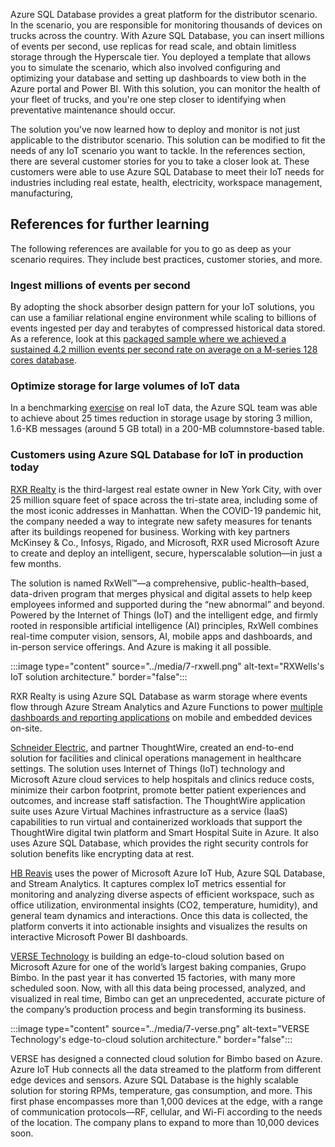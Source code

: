 Azure SQL Database provides a great platform for the distributor scenario. In the scenario, you are responsible for monitoring thousands of devices on trucks across the country. With Azure SQL Database, you can insert millions of events per second, use replicas for read scale, and obtain limitless storage through the Hyperscale tier. You deployed a template that allows you to simulate the scenario, which also involved configuring and optimizing your database and setting up dashboards to view both in the Azure portal and Power BI. With this solution, you can monitor the health of your fleet of trucks, and you're one step closer to identifying when preventative maintenance should occur.

The solution you've now learned how to deploy and monitor is not just applicable to the distributor scenario. This solution can be modified to fit the needs of any IoT scenario you want to tackle. In the references section, there are several customer stories for you to take a closer look at. These customers were able to use Azure SQL Database to meet their IoT needs for industries including real estate, health, electricity, workspace management, manufacturing,

## References for further learning

The following references are available for you to go as deep as your scenario requires. They include best practices, customer stories, and more.

### Ingest millions of events per second

By adopting the shock absorber design pattern for your IoT solutions, you can use a familiar relational engine environment while scaling to billions of events ingested per day and terabytes of compressed historical data stored. As a reference, look at this [packaged sample where we achieved a sustained 4.2 million events per second rate on average on a M-series 128 cores database](https://techcommunity.microsoft.com/t5/azure-sql-database/scaling-up-an-iot-workload-using-an-m-series-azure-sql-database/ba-p/1106271).

### Optimize storage for large volumes of IoT data

In a benchmarking [exercise](https://devblogs.microsoft.com/azure-sql/json-in-your-azure-sql-database-lets-benchmark-some-options) on real IoT data, the Azure SQL team was able to achieve about 25 times reduction in storage usage by storing 3 million, 1.6-KB messages (around 5 GB total) in a 200-MB columnstore-based table.

### Customers using Azure SQL Database for IoT in production today

[RXR Realty](https://customers.microsoft.com/story/843823-rxr-realty-reopens-for-business-using-azure-iot) is the third-largest real estate owner in New York City, with over 25 million square feet of space across the tri-state area, including some of the most iconic addresses in Manhattan. When the COVID-19 pandemic hit, the company needed a way to integrate new safety measures for tenants after its buildings reopened for business. Working with key partners McKinsey & Co., Infosys, Rigado, and Microsoft, RXR used Microsoft Azure to create and deploy an intelligent, secure, hyperscalable solution—in just a few months.

The solution is named RxWell™—a comprehensive, public-health–based, data-driven program that merges physical and digital assets to help keep employees informed and supported during the “new abnormal” and beyond. Powered by the Internet of Things (IoT) and the intelligent edge, and firmly rooted in responsible artificial intelligence (AI) principles, RxWell combines real-time computer vision, sensors, AI, mobile apps and dashboards, and in-person service offerings. And Azure is making it all possible.

:::image type="content" source="../media/7-rxwell.png" alt-text="RXWells's IoT solution architecture." border="false":::

RXR Realty is using Azure SQL Database as warm storage where events flow through Azure Stream Analytics and Azure Functions to power [multiple dashboards and reporting applications](https://www.youtube.com/watch?v=4SWNTqgjjyU) on mobile and embedded devices on-site.

[Schneider Electric](https://customers.microsoft.com/story/778456-schneider-electric-thoughtwire-healthcare-azure-iot), and partner ThoughtWire, created an end-to-end solution for facilities and clinical operations management in healthcare settings. The solution uses Internet of Things (IoT) technology and Microsoft Azure cloud services to help hospitals and clinics reduce costs, minimize their carbon footprint, promote better patient experiences and outcomes, and increase staff satisfaction. The ThoughtWire application suite uses Azure Virtual Machines infrastructure as a service (IaaS) capabilities to run virtual and containerized workloads that support the ThoughtWire digital twin platform and Smart Hospital Suite in Azure. It also uses Azure SQL Database, which provides the right security controls for solution benefits like encrypting data at rest.

[HB Reavis](https://customers.microsoft.com/story/789851-hb-reavis-smart-spaces-azure-powerbi-slovakia) uses the power of Microsoft Azure IoT Hub, Azure SQL Database, and Stream Analytics. It captures complex IoT metrics essential for monitoring and analyzing diverse aspects of efficient workspace, such as office utilization, environmental insights (CO2, temperature, humidity), and general team dynamics and interactions. Once this data is collected, the platform converts it into actionable insights and visualizes the results on interactive Microsoft Power BI dashboards.

[VERSE Technology](https://customers.microsoft.com/story/823744-verse-technology-manufacturing-azure-iot-en) is building an edge-to-cloud solution based on Microsoft Azure for one of the world’s largest baking companies, Grupo Bimbo. In the past year it has converted 15 factories, with many more scheduled soon. Now, with all this data being processed, analyzed, and visualized in real time, Bimbo can get an unprecedented, accurate picture of the company’s production process and begin transforming its business.

:::image type="content" source="../media/7-verse.png" alt-text="VERSE Technology's edge-to-cloud solution architecture." border="false":::

VERSE has designed a connected cloud solution for Bimbo based on Azure. Azure IoT Hub connects all the data streamed to the platform from different edge devices and sensors. Azure SQL Database is the highly scalable solution for storing RPMs, temperature, gas consumption, and more. This first phase encompasses more than 1,000 devices at the edge, with a range of communication protocols––RF, cellular, and Wi-Fi according to the needs of the location. The company plans to expand to more than 10,000 devices soon.
